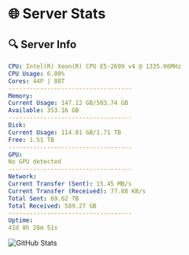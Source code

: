 # 🌐 Server Stats
## 🔍 Server Info
```yaml
CPU: Intel(R) Xeon(R) CPU E5-2699 v4 @ 1335.06MHz
CPU Usage: 6.80%
Cores: 44P | 88T
-----------------------------------
Memory:
Current Usage: 147.12 GB/503.74 GB
Available: 353.16 GB
-----------------------------------
Disk:
Current Usage: 114.01 GB/1.71 TB
Free: 1.51 TB
-----------------------------------
GPU:
No GPU detected
-----------------------------------
Network:
Current Transfer (Sent): 15.45 MB/s
Current Transfer (Received): 77.88 KB/s
Total Sent: 69.62 TB
Total Received: 589.27 GB
-----------------------------------
Uptime:
41d 8h 28m 51s
```
![GitHub Stats](https://img.shields.io/badge/Updated-2025-04-18_05:51:40-blue)